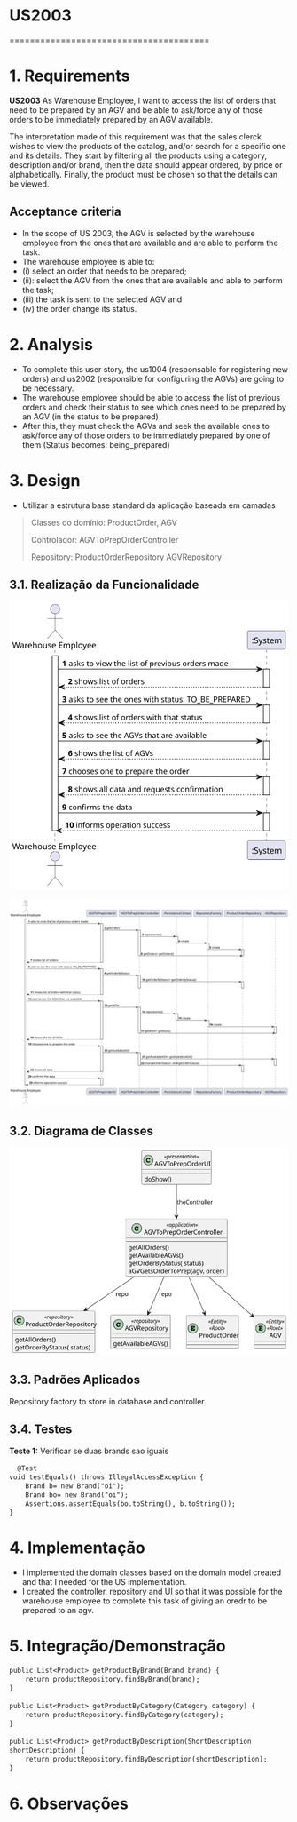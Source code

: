 # US2003
=======================================

# 1. Requirements

**US2003** As Warehouse Employee, I want to access the list of orders that need to be prepared by an AGV and be able to ask/force any of those orders to be immediately prepared by an AGV available.

The interpretation made of this requirement was that the sales clerck wishes to view the products of the catalog, and/or search 
for a specific one and its details.
They start by filtering all the products using a category, description and/or brand, then the data should appear ordered,
by price or alphabetically. Finally, the product must be chosen so that the details can be viewed.

## Acceptance criteria
* In the scope of US 2003, the AGV is selected by the warehouse employee from the ones that are available and are able to perform the task.
* The warehouse employee is able to: 
* (i) select an order that needs to be prepared; 
* (ii): select the AGV from the ones that are available and able to perform the task; 
* (iii) the task is sent to the selected AGV and 
* (iv) the order change its status.



# 2. Analysis
* To complete this user story, the us1004 (responsable for registering new orders) and us2002 (responsible for configuring the AGVs) are going to be necessary.
* The warehouse employee should be able to access the list of previous orders and check their status to see which ones need to be 
prepared by an AGV (in the status to be prepared)
* After this, they must check the AGVs and seek the available ones to ask/force any of those orders to be immediately prepared by one of them (Status becomes: being_prepared)


# 3. Design
* Utilizar a estrutura base standard da aplicação baseada em camadas 

>   Classes do domínio: ProductOrder, AGV
>
>   Controlador: AGVToPrepOrderController
>
>   Repository:  ProductOrderRepository AGVRepository

## 3.1. Realização da Funcionalidade
![SSD](US2003_SSD.svg)

![SD](US2003_SD.svg)

## 3.2. Diagrama de Classes
![CD](US2003_CD.svg)

## 3.3. Padrões Aplicados

Repository factory to store in database and controller.

## 3.4. Testes
**Teste 1:** Verificar se duas brands sao iguais

	  @Test
    void testEquals() throws IllegalAccessException {
        Brand b= new Brand("oi");
        Brand bo= new Brand("oi");
        Assertions.assertEquals(bo.toString(), b.toString());
    }

# 4. Implementação

* I implemented the domain classes based on the domain model created and that I needed for the US implementation. 
* I created the controller, repository and UI so that it was possible for the warehouse employee to complete this
  task of giving an oredr to be prepared to an agv. 

# 5. Integração/Demonstração

    public List<Product> getProductByBrand(Brand brand) {
        return productRepository.findByBrand(brand);
    }

    public List<Product> getProductByCategory(Category category) {
        return productRepository.findByCategory(category);
    }

    public List<Product> getProductByDescription(ShortDescription shortDescription) {
        return productRepository.findByDescription(shortDescription);
    }
# 6. Observações



